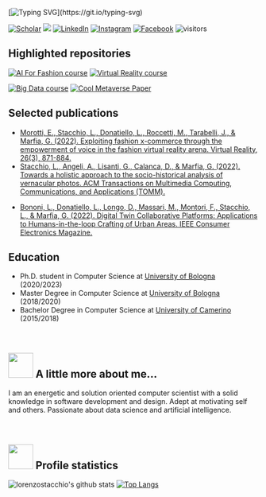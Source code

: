 [![Typing SVG](https://readme-typing-svg.herokuapp.com?color=06B121&lines=Hi%2C+I'm+Lorenzo!)](https://git.io/typing-svg)

<a href="https://scholar.google.com/citations?user=oHkM91kAAAAJ&hl=it&oi=ao" target="_blank"><img src="https://img.shields.io/badge/Google-Scholar-blue" alt="Scholar"></a>
<a href="https://lorenzo-stacchio.github.io/" target="_blank"><img src="https://img.shields.io/badge/github.io-4285F4?style=flat-square&logo=GitHub&logoColor=white"></a>
<a href="https://www.linkedin.com/in/lorenzo-stacchio" target="_blank"><img src="https://img.shields.io/badge/-Linkedin-blue?style=flat-square&logo=Linkedin&logoColor=white&link=https://www.linkedin.com/in/lorenzo-stacchio/" alt="LinkedIn"></a>
<a href="https://www.instagram.com/lorenzo.stacchio/" target="_blank"><img src="https://img.shields.io/badge/Instagram-%23E4405F.svg?&style=flat-square&logo=instagram&logoColor=white" alt="Instagram"></a>
<a href="https://www.facebook.com/lorenzo.stacchio" target="_blank"><img src="https://img.shields.io/badge/Facebook-%231877F2.svg?&style=flat-square&logo=facebook&logoColor=white" alt="Facebook"></a>
<a><img src="https://visitor-badge.laobi.icu/badge?page_id=lorenzo-stacchio.lorenzo-stacchio" alt="visitors"></a>
<br>

<!--## Preferred programming languages

<a><img src="https://img.shields.io/badge/Python-0000FF?style=for-the-badge&logo=python&logoColor=white"></a>
<a><img src="https://img.shields.io/badge/C%23-239120?style=for-the-badge&logo=c-sharp&logoColor=white"></a>
<a><img src="https://img.shields.io/badge/Java-ED8B00?style=for-the-badge&logo=java&logoColor=white"></a>-->

## Highlighted repositories

<p align="center">

[![AI For Fashion course](https://github-readme-stats.vercel.app/api/pin/?username=lorenzo-stacchio&repo=AI-For-Fashion)](https://github.com/lorenzo-stacchio/AI-For-Fashion) 
[![Virtual Reality course](https://github-readme-stats.vercel.app/api/pin/?username=lorenzo-stacchio&repo=Virtual_Augmented_Reality_Lab_21_22)](https://github.com/lorenzo-stacchio/Virtual_Augmented_Reality_Lab_21_22) 
  
[![Big Data course](https://github-readme-stats.vercel.app/api/pin/?username=lorenzo-stacchio&repo=Big_Data_Course_Rimini_2021)](https://github.com/lorenzo-stacchio/Big_Data_Course_Rimini_2021) 
[![Cool Metaverse Paper](https://github-readme-stats.vercel.app/api/pin/?username=lorenzo-stacchio&repo=Cool-Metaverse-Paper)](https://github.com/lorenzo-stacchio/Cool-Metaverse-Paper)
  
</p>

## Selected publications

 * [Morotti, E., Stacchio, L., Donatiello, L., Roccetti, M., Tarabelli, J., & Marfia, G. (2022). Exploiting fashion x-commerce through the empowerment of voice in the fashion virtual reality arena. Virtual Reality, 26(3), 871-884.](https://link.springer.com/article/10.1007/s10055-021-00602-6)
 * [Stacchio, L., Angeli, A., Lisanti, G., Calanca, D., & Marfia, G. (2022). Towards a holistic approach to the socio-historical analysis of vernacular photos. ACM Transactions on Multimedia Computing, Communications, and Applications (TOMM).](https://dl.acm.org/doi/abs/10.1145/3507918)
 + [Bononi, L., Donatiello, L., Longo, D., Massari, M., Montori, F., Stacchio, L., & Marfia, G. (2022). Digital Twin Collaborative Platforms: Applications to Humans-in-the-loop Crafting of Urban Areas. IEEE Consumer Electronics Magazine.](https://ieeexplore.ieee.org/abstract/document/9920185)

## Education

 * Ph.D. student in Computer Science at [University of Bologna](https://www.unibo.it/it) (2020/2023)
 * Master Degree in Computer Science at [University of Bologna](https://www.unibo.it/it) (2018/2020)
 * Bachelor Degree in Computer Science at [University of Camerino](https://www.unicam.it/myunicam) (2015/2018)


</br>

## <img src="https://media.giphy.com/media/LRIVkygJ5CID6IEMes/giphy.gif" width="50"> A little more about me...  
I am an energetic and solution oriented computer scientist with a solid knowledge in software development and design.
Adept at motivating self and others.
Passionate about data science and artificial intelligence.

</br>

## <img src="https://media.giphy.com/media/3orieJRHB5DJjrVmqk/giphy.gif" width="50"> Profile statistics
![lorenzostacchio's github stats](https://github-readme-stats.vercel.app/api?username=lorenzo-stacchio&show_icons=true)
[![Top Langs](https://github-readme-stats.vercel.app/api/top-langs/?username=lorenzo-stacchio&langs_count=3)](https://github.com/lorenzo-stacchio/github-readme-stats)

<br />
